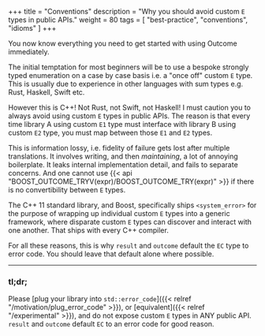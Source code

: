 +++
title = "Conventions"
description = "Why you should avoid custom `E` types in public APIs."
weight = 80
tags = [ "best-practice", "conventions", "idioms" ]
+++

You now know everything you need to get started with using Outcome
immediately.

The initial temptation for most beginners will be to use a bespoke
strongly typed enumeration on a case by case basis i.e. a "once off"
custom `E` type. This is usually due to experience in other languages
with sum types e.g. Rust, Haskell, Swift etc.

However this is C++! Not Rust, not Swift, not Haskell! I must caution you to always avoid using
custom `E` types in public APIs. The reason is that every time
library A using custom `E1` type must interface with library B
using custom `E2` type, you must map between those `E1` and `E2`
types.

This is information lossy, i.e. fidelity of failure gets lost
after multiple translations. It involves writing, and then
*maintaining*, a lot of annoying boilerplate. It leaks internal
implementation detail, and fails to separate concerns. And one
cannot use {{< api "BOOST_OUTCOME_TRYV(expr)/BOOST_OUTCOME_TRY(expr)" >}}
if there is no convertibility between `E` types.

The C++ 11 standard library, and Boost,
specifically ships `<system_error>` for the purpose of wrapping up
individual custom `E` types into a generic framework, where disparate
custom `E` types can discover and interact with one another.
That ships with every C++ compiler.

For all these reasons, this is why `result` and `outcome` default
the `EC` type to error code. You should leave that default alone
where possible.

---

### tl;dr;

Please [plug your library into `std::error_code`]({{< relref "/motivation/plug_error_code" >}}),
or [equivalent]({{< relref "/experimental" >}}), and do not expose
custom `E` types in ANY public API. `result` and `outcome` default
`EC` to an error code for good reason.
